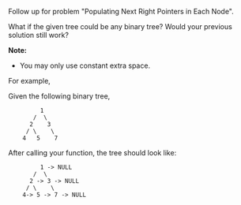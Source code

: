 Follow up for problem "Populating Next Right Pointers in Each Node".

What if the given tree could be any binary tree? Would your previous solution still work?

**Note:**

- You may only use constant extra space.

For example,

Given the following binary tree,

```
         1
       /  \
      2    3
     / \    \
    4   5    7
```

After calling your function, the tree should look like:

```
         1 -> NULL
       /  \
      2 -> 3 -> NULL
     / \    \
    4-> 5 -> 7 -> NULL
```
